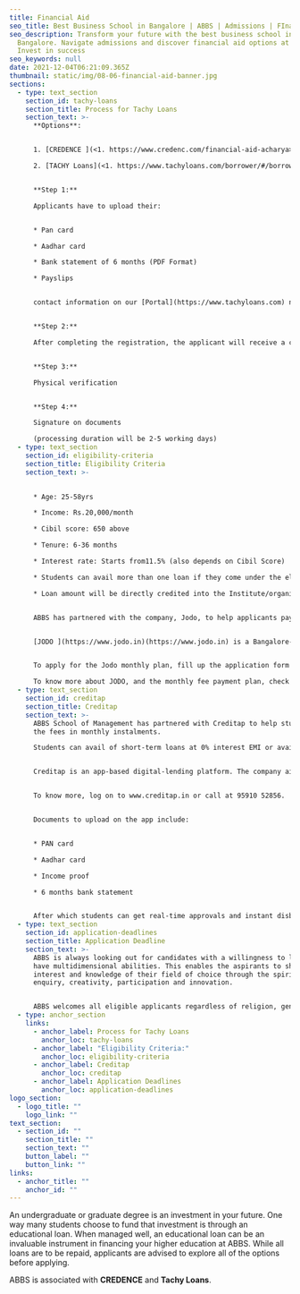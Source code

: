 ```yaml
---
title: Financial Aid
seo_title: Best Business School in Bangalore | ABBS | Admissions | FInancial Aid
seo_description: Transform your future with the best business school in
  Bangalore. Navigate admissions and discover financial aid options at ABBS.
  Invest in success
seo_keywords: null
date: 2021-12-04T06:21:09.365Z
thumbnail: static/img/08-06-financial-aid-banner.jpg
sections:
  - type: text_section
    section_id: tachy-loans
    section_title: Process for Tachy Loans
    section_text: >-
      **Options**:


      1. [CREDENCE ](<1. https://www.credenc.com/financial-aid-acharya>)

      2. [TACHY Loans](<1. https://www.tachyloans.com/borrower/#/borrower_signup>) 


      **Step 1:**

      Applicants have to upload their:


      * Pan card

      * Aadhar card

      * Bank statement of 6 months (PDF Format)

      * Payslips


      contact information on our [Portal](https://www.tachyloans.com) needs to be filled.


      **Step 2:**

      After completing the registration, the applicant will receive a confirmation regarding eligibility (received on the same day) 


      **Step 3:**

      Physical verification


      **Step 4:**

      Signature on documents

      (processing duration will be 2-5 working days)
  - type: text_section
    section_id: eligibility-criteria
    section_title: Eligibility Criteria
    section_text: >-
      

      * Age: 25-58yrs

      * Income: Rs.20,000/month 

      * Cibil score: 650 above

      * Tenure: 6-36 months

      * Interest rate: Starts from11.5% (also depends on Cibil Score)

      * Students can avail more than one loan if they come under the eligibility criteria.

      * Loan amount will be directly credited into the Institute/organization’s current bank account.


      ABBS has partnered with the company, Jodo, to help applicants pay the fees in monthly instalments. With Jodo, you can pay fees every month at 0% interest. The college takes care of the interest charges.


      [JODO ](https://www.jodo.in)(https://www.jodo.in) is a Bangalore-based company and works with 70+ institutes in Bangalore.


      To apply for the Jodo monthly plan, fill up the application form on the app jodo.in.

      To know more about JODO, and the monthly fee payment plan, check out <https://tinyurl.com/yxqt98zm> or call them at 9606108182.
  - type: text_section
    section_id: creditap
    section_title: Creditap
    section_text: >-
      ABBS School of Management has partnered with Creditap to help students pay
      the fees in monthly instalments. 

      Students can avail of short-term loans at 0% interest EMI or avail of long-term Education loans (for meritorious students).


      Creditap is an app-based digital-lending platform. The company aims to redefine fee payments through reliable technology with an online loan facility that comes with zero paperwork and zero hassle.


      To know more, log on to www.creditap.in or call at 95910 52856. 


      Documents to upload on the app include: 


      * PAN card

      * Aadhar card

      * Income proof

      * 6 months bank statement


      After which students can get real-time approvals and instant disbursal of fees to the institute.
  - type: text_section
    section_id: application-deadlines
    section_title: Application Deadline
    section_text: >-
      ABBS is always looking out for candidates with a willingness to learn and
      have multidimensional abilities. This enables the aspirants to shape the
      interest and knowledge of their field of choice through the spirit of
      enquiry, creativity, participation and innovation.


      ABBS welcomes all eligible applicants regardless of religion, gender or financial status to build an exciting, dynamic and diverse student community. All qualified applicants will be invited through a formal interview call letter for the selection process.
  - type: anchor_section
    links:
      - anchor_label: Process for Tachy Loans
        anchor_loc: tachy-loans
      - anchor_label: "Eligibility Criteria:"
        anchor_loc: eligibility-criteria
      - anchor_label: Creditap
        anchor_loc: creditap
      - anchor_label: Application Deadlines
        anchor_loc: application-deadlines
logo_section:
  - logo_title: ""
    logo_link: ""
text_section:
  - section_id: ""
    section_title: ""
    section_text: ""
    button_label: ""
    button_link: ""
links:
  - anchor_title: ""
    anchor_id: ""
---
```

An undergraduate or graduate degree is an investment in your future. One way many students choose to fund that investment is through an educational loan. When managed well, an educational loan can be an invaluable instrument in financing your higher education at ABBS. While all loans are to be repaid, applicants are advised to explore all of the options before applying. 

ABBS is associated with **CREDENCE** and **Tachy Loans**.